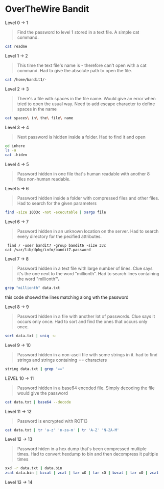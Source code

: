 # OverTheWire Bandit

Level 0 -> 1

> Find the password to level 1 stored in a text file. A simple cat command.
```sh
cat readme
```

Level 1 -> 2

>This time the text file's name is - therefore can't open with a cat command. 
>Had to give the absolute path to open the file.
```sh
cat /home/bandit1/-
```

Level 2 -> 3

>There's a file with spaces in the file name. Would give an error when tried to open the usual way. Need to add escape character to define spaces in the name
```sh
cat spaces\ in\ the\ file\ name
```

Level 3 -> 4

>Next password is hidden inside a folder. Had to find it and open

```sh
cd inhere
ls -a
cat .hiden
```

Level 4 -> 5

>Password hidden in one file that's human readable with another 8 files non-human readable. 

Level 5 -> 6

>Password hidden inside a folder with compressed files and other files. Had to search for the given parameters

```sh
find -size 1033c -not -executable | xargs file
```

Level 6 -> 7

>Password hidden in an unknown location on the server. Had to search every directory for the pecified attributes.

```ssh
 find / -user bandit7 -group bandit6 -size 33c
cat /var/lib/dpkg/info/bandit7.password
```

Level 7 -> 8

>Password hidden in a text file with large number of lines. Clue says it's the one next to the word "millionth". Had to search lines containing the word "millionth"\

```sh
grep "millionth" data.txt
```
this code shoewd the lines matching along wth the password


Level 8 -> 9

>Password hidden in a file with another lot of passwords. Clue says it occurs only once. Had to sort and find the ones that occurs only once.

```sh
sort data.txt | uniq -u
```

Level 9 -> 10 

>Password hidden in a non-ascii file with some strings in it. had to find strings and strings containing == characters

```sh
string data.txt | grep "=="
```

LEVEL 10 -> 11
>Password hidden in a base64 encoded file. Simply decoding the file would give the password

```sh
cat data.txt | base64 --decode
```

Level 11 -> 12

>Password is encrypted with ROT13

```sh
cat data.txt | tr 'a-z' 'n-za-m' | tr 'A-Z' 'N-ZA-M'
```

Level 12 -> 13

>Password hiden in a hex dump that's been compressed multiple times. Had to convert hexdump to bin and then decompress it pultiple times

```sh
xxd -r data.txt | data.bin
zcat data.bin | bzcat | zcat | tar xO | tar xO | bzcat | tar xO | zcat | cat
```

Level 13 -> 14



